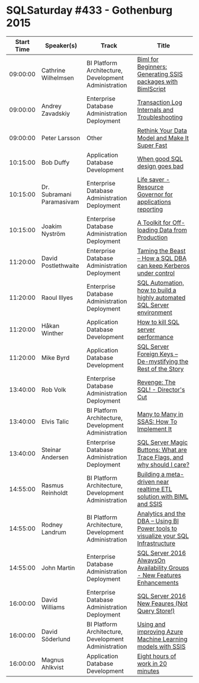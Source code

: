 # SQLSaturday #433 - Gothenburg 2015
Start Time|Speaker(s)|Track|Title
---|---|---|---
09:00:00|Cathrine Wilhelmsen|BI Platform Architecture, Development  Administration|[Biml for Beginners: Generating SSIS packages with BimlScript](36313.md)
09:00:00|Andrey Zavadskiy|Enterprise Database Administration  Deployment|[Transaction Log Internals and Troubleshooting](38475.md)
09:00:00|Peter Larsson|Other|[Rethink Your Data Model and Make It Super Fast](40195.md)
10:15:00|Bob Duffy|Application  Database Development|[When good SQL design goes bad](36984.md)
10:15:00|Dr. Subramani Paramasivam|Enterprise Database Administration  Deployment|[Life saver - Resource Governor for applications  reporting](37665.md)
10:15:00|Joakim Nyström|Enterprise Database Administration  Deployment|[A Toolkit for Off-loading Data from Production](38473.md)
11:20:00|David Postlethwaite|Enterprise Database Administration  Deployment|[Taming the Beast – How a SQL DBA can keep Kerberos under control](36387.md)
11:20:00|Raoul Illyes|Enterprise Database Administration  Deployment|[SQL Automation, how to build a highly automated SQL Server environment](37120.md)
11:20:00|Håkan Winther|Application  Database Development|[How to kill SQL server performance](38729.md)
11:20:00|Mike Byrd|Application  Database Development|[SQL Server Foreign Keys – De-mystifying the Rest of the Story](38757.md)
13:40:00|Rob Volk|Enterprise Database Administration  Deployment|[Revenge: The SQL! - Director's Cut](37428.md)
13:40:00|Elvis Talic|BI Platform Architecture, Development  Administration|[Many to Many in SSAS: How To Implement It](37808.md)
13:40:00|Steinar Andersen|Enterprise Database Administration  Deployment|[SQL Server Magic Buttons: What are Trace Flags, and why should I care?](38726.md)
14:55:00|Rasmus Reinholdt|BI Platform Architecture, Development  Administration|[Building a meta-driven near realtime ETL solution with BIML and SSIS](36881.md)
14:55:00|Rodney Landrum|BI Platform Architecture, Development  Administration|[Analytics and the DBA – Using BI Power tools to visualize your SQL Infrastructure](37343.md)
14:55:00|John Martin|Enterprise Database Administration  Deployment|[SQL Server 2016 AlwaysOn Availability Groups - New Features  Enhancements](38230.md)
16:00:00|David Williams|Enterprise Database Administration  Deployment|[SQL Server 2016 New Feaures (Not Query Store!)](37463.md)
16:00:00|David Söderlund|BI Platform Architecture, Development  Administration|[Using and improving Azure Machine Learning models with SSIS](38704.md)
16:00:00|Magnus Ahlkvist|Application  Database Development|[Eight hours of work in 20 minutes](38722.md)
